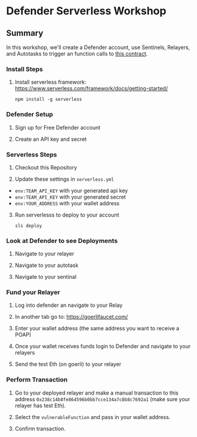# Defender Serverless Workshop


## Summary

In this workshop, we'll create a Defender account, use Sentinels, Relayers, and Autotasks to trigger an function calls to [this contract](https://goerli.etherscan.io/address/0x238c14b8fe864596b0bb7cce134a7c8b8c7692a1).  

### Install Steps

1. Install serverless framework: https://www.serverless.com/framework/docs/getting-started/

    `npm install -g serverless`

### Defender Setup

1. Sign up for Free Defender account

2. Create an API key and secret

### Serverless Steps

1. Checkout this Repository

2. Update these settings in `serverless.yml`
- `env:TEAM_API_KEY` with your generated api key
- `env:TEAM_API_KEY` with your generated secret
- `env:YOUR_ADDRESS` with your wallet address

3. Run serverlesss to deploy to your account

     `sls deploy`


### Look at Defender to see Deployments
1. Navigate to your relayer

2. Navigate to your autotask

3. Navigate to your sentinal
### Fund your Relayer

1. Log into defender an navigate to your Relay

2. In another tab go to: https://goerlifaucet.com/

3. Enter your wallet address (the same address you want to receive a POAP)

4. Once your wallet receives funds login to Defender and navigate to your relayers

5. Send the test Eth (on goerli) to your relayer

### Perform Transaction

1. Go to your deployed relayer and make a manual transaction to this address `0x238c14b8fe864596b0bb7cce134a7c8b8c7692a1` (make sure your relayer has test Eth).

2. Select the `vulnerableFunction` and pass in your wallet address.

3. Confirm transaction.

